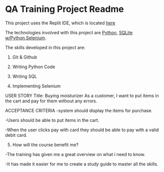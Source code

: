 # QA Training Project Readme
This project uses the Replit IDE, which is located [here](https://replit.com/@ilunganday2002/QA-Training#README.md)

The technologies involved with this project are [Python](https://www.python.org/), [SQLite w/Python](https://www.geeksforgreeks.org/python-sqlite/),[Selenium](https://www.selenium.dev/).

The skills developed in this project are:
1. Git & Github
2. Writing Python Code
3. Writing SQL

4. Implementing Selenium

  USER STORY
  Title: Buying moisturizer
  As a customer,
  I want to put items in the cart and pay for them without any errors. 

  ACCEPTANCE CRITERIA 
  -system should display the items for purchase. 
  
  -Users should be able to put items in the cart. 
  
  -When the user clicks pay with card they should be able to pay with a valid debit card.

5. How will the course benefit me?
 
  -The training has given me a great overview on what i need to know.
   
  -It has made it easier for me to create a study guide to master all the skills.
